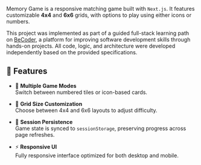 Memory Game is a responsive matching game built with `Next.js`. It features customizable **4x4** and **6x6** grids, with options to play using either icons or numbers.

This project was implemented as part of a guided full-stack learning path on [BeCoder](https://becoder.dev/en/app), a platform for improving software development skills through hands-on projects. All code, logic, and architecture were developed independently based on the provided specifications.

## 🚀 Features

- 🔢 **Multiple Game Modes**  
  Switch between numbered tiles or icon-based cards.

- 📐 **Grid Size Customization**  
  Choose between 4x4 and 6x6 layouts to adjust difficulty.

- 💾 **Session Persistence**  
  Game state is synced to `sessionStorage`, preserving progress across page refreshes.

- ⚡ **Responsive UI**  
  Fully responsive interface optimized for both desktop and mobile.

